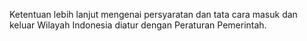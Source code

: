 Ketentuan lebih lanjut mengenai persyaratan dan tata cara masuk dan keluar Wilayah Indonesia diatur dengan Peraturan Pemerintah.